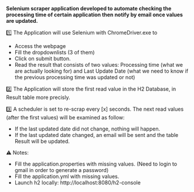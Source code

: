 **Selenium scraper application developed to automate checking the processing time of certain application then notify by email once values are updated.**

:one: The Application will use Selenium with ChromeDriver.exe to 
  - Access the webpage
  - Fill the dropdownlists (3 of them)
  - Click on submit button. 
  - Read the result that consists of two values: Processing time (what we are actually looking for) and Last Update Date (what we need to know if the previous processing   time was updated or not)  
 
:two: The Application will store the first read value in the H2 Database, in Result table more precisly. 

:three: A scheduler is set to re-scrap every [x] seconds. The next read values (after the first values) will be examined as follow:
  - If the last updated date did not change, nothing will happen.
  - If the last updated date changed, an email will be sent and the table Result will be updated. 
  



:warning: Notes:
- Fill the application.properties with missing values. (Need to login to gmail in order to generate a password)
- Fill the application.yml with missing values.
- Launch h2 locally: http://localhost:8080/h2-console

